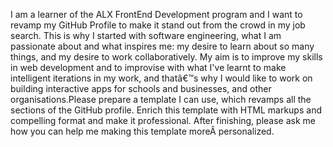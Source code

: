 I am a learner of the ALX FrontEnd Development program and I want to revamp my GitHub Profile to make it stand out from the crowd in my job search. This is why I started with software engineering, what I am passionate about and what inspires me: my desire to learn about so many things, and my desire to work collaboratively. My aim is to improve my skills in web development and to improvise with what I've learnt to make intelligent iterations in my work, and thatâ€™s why I would like to work on building interactive apps for schools and businesses, and other organisations.Please prepare a template I can use, which revamps all the sections of the GitHub profile. Enrich this template with HTML markups and compelling format and make it professional. After finishing, please ask me how you can help me making this template moreÂ personalized.
